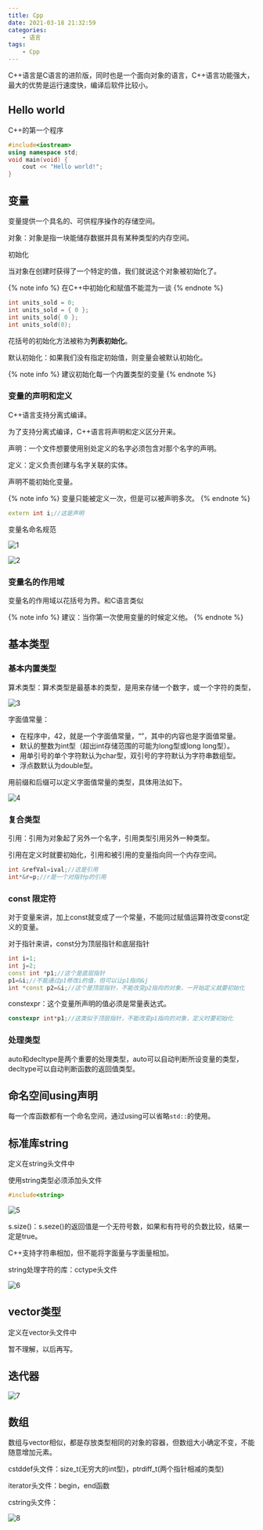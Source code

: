 ```yaml
---
title: Cpp
date: 2021-03-18 21:32:59
categories:
    - 语言
tags:
    - Cpp
---
```


C++语言是C语言的进阶版，同时也是一个面向对象的语言，C++语言功能强大，最大的优势是运行速度快，编译后软件比较小。

<!--more-->

## Hello world

C++的第一个程序

```cpp
#include<iostream>
using namespace std;
void main(void) {
    cout << "Hello world!";
}
```

## 变量

变量提供一个具名的、可供程序操作的存储空间。

对象：对象是指一块能储存数据并具有某种类型的内存空间。

初始化

当对象在创建时获得了一个特定的值，我们就说这个对象被初始化了。

{% note info %}
在C++中初始化和赋值不能混为一谈
{% endnote %}

```cpp
int units_sold = 0;
int units_sold = { 0 };
int units_sold{ 0 };
int units_sold(0);
```

花括号的初始化方法被称为**列表初始化**。

默认初始化：如果我们没有指定初始值，则变量会被默认初始化。

{% note info %}
建议初始化每一个内置类型的变量
{% endnote %}

### 变量的声明和定义

C++语言支持分离式编译。

为了支持分离式编译，C++语言将声明和定义区分开来。

声明：一个文件想要使用别处定义的名字必须包含对那个名字的声明。

定义：定义负责创建与名字关联的实体。

声明不能初始化变量。

{% note info %}
变量只能被定义一次，但是可以被声明多次。
{% endnote %}

```cpp
extern int i;//这是声明
```

变量名命名规范

![1](1.png)

![2](2.png)

### 变量名的作用域

变量名的作用域以花括号为界。和C语言类似

{% note info %}
建议：当你第一次使用变量的时候定义他。
{% endnote %}

## 基本类型

### 基本内置类型

算术类型：算术类型是最基本的类型，是用来存储一个数字，或一个字符的类型，

![3](3.png)

字面值常量：

+ 在程序中，42，就是一个字面值常量，“”，其中的内容也是字面值常量。
+ 默认的整数为int型（超出int存储范围的可能为long型或long long型）。
+ 用单引号的单个字符默认为char型，双引号的字符默认为字符串数组型。
+ 浮点数默认为double型。

用前缀和后缀可以定义字面值常量的类型，具体用法如下。

![4](4.png)

### 复合类型

引用：引用为对象起了另外一个名字，引用类型引用另外一种类型。

引用在定义时就要初始化，引用和被引用的变量指向同一个内存空间。

```cpp
int &refVal=ival;//这是引用
int*&r=p;//r是一个对指针p的引用
```

### const 限定符

对于变量来讲，加上const就变成了一个常量，不能同过赋值运算符改变const定义的变量。

对于指针来讲，const分为顶层指针和底层指针

```cpp
int i=1;
int j=2;
const int *p1;//这个是底层指针
p1=&i;//不能通过p1修改i的值，但可以让p1指向&j
int *const p2=&i;//这个是顶层指针，不能改变p2指向的对象，一开始定义就要初始化
```

constexpr：这个变量所声明的值必须是常量表达式。

```cpp
constexpr int*p1;//这类似于顶层指针，不能改变p1指向的对象，定义时要初始化
```

### 处理类型

auto和decltype是两个重要的处理类型，auto可以自动判断所设变量的类型，decltype可以自动判断函数的返回值类型。

## 命名空间using声明

每一个库函数都有一个命名空间，通过using可以省略`std::`的使用。

## 标准库string

定义在string头文件中

使用string类型必须添加头文件

```cpp
#include<string>
```

![5](5.png)

s.size()：s.seze()的返回值是一个无符号数，如果和有符号的负数比较，结果一定是true。

C++支持字符串相加，但不能将字面量与字面量相加。

string处理字符的库：cctype头文件

![6](6.png)

## vector类型

定义在vector头文件中

暂不理解，以后再写。

## 迭代器

![7](7.png)

## 数组

数组与vector相似，都是存放类型相同的对象的容器，但数组大小确定不变，不能随意增加元素。

cstddef头文件：size_t(无穷大的int型)，ptrdiff_t(两个指针相减的类型)

iterator头文件：begin，end函数

cstring头文件：

![8](8.png)
